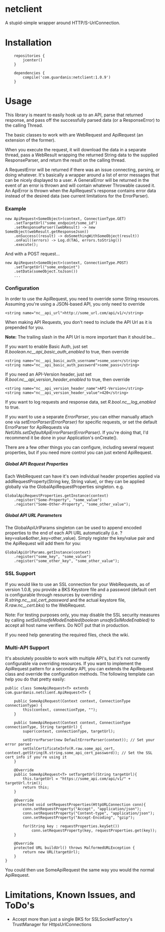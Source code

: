 # netclient

A stupid-simple wrapper around HTTP/S-UrlConnection.


# Installation

```
    repositories {
        jcenter()
    }

    dependencies {
        compile('com.guardanis:netclient:1.0.9')
    }
```


# Usage

This library is meant to easily hook up to an API, parse that returned response, and pass off the successfully parsed data (or a ResponseError) to the calling Thread.

The basic classes to work with are WebRequest and ApiRequest (an extension of the former). 

When you execute the request, it will download the data in a separate thread, pass a WebResult wrapping the returned String data to the supplied ResponseParser, and return the result on the calling thread. 

A RequestError will be returned if there was an issue connecting, parsing, or doing whatever. It's basically a wrapper around a list of error messages that can be nicely displayed to a user. A GeneralError will be returned in the event of an error is thrown and will contain whatever Throwable caused it. An ApiError is thrown when the ApiRequest's response contains error data instead of the desired data (see current limitations for the ErrorParser). 

### Example

    new ApiRequest<SomeObject>(context, ConnectionType.GET)
        .setTargetUrl("some_endpoint/some_id")
        .setResponseParser((webResult) -> new SomeObject(webResult.getResponseJson))
        .onSuccess((result) -> doSomethingWithSomeObject(result))
        .onFail((errors) -> Log.d(TAG, errors.toString())
        .execute();

And with a POST request...

    new ApiRequest<SomeObject>(context, ConnectionType.POST)
        .setTargetUrl("some_endpoint")
        .setData(someObject.toJson())
        ...

### Configuration

In order to use the ApiRequest, you need to override some String resources. Assuming you're using a JSON-based API, you only need to override

    <string name="nc__api_url">http://some_url.com/api/v1/</string>

When making API Requests, you don't need to include the API Url as it is prepended for you.

**Note:** The trailing slash in the API Url is more important than it should be...

If you want to enable Basic Auth, just set *R.boolean.nc__api_basic_auth_enabled* to true, then override

    <string name="nc__api_basic_auth_username">some_user</string>
    <string name="nc__api_basic_auth_password">some_pass</string>

If you need an API-Version header, just set *R.bool.nc__api_version_header_enabled* to true, then override

    <string name="nc__api_version_header_name">API-Version</string>
    <string name="nc__api_version_header_value">420</string>

If you want to log requests and response data, set *R.bool.nc__log_enabled* to true.

If you want to use a separate *ErrorParser*, you can either manually attach one via *setErrorParser(ErrorParser)* for specific requests, or set the default ErrorParser for ApiRequests via *NetUtils.setDefaultApiErrorParser(ErrorParser)*. If you're doing that, I'd recommend it be done in your Application's onCreate().

There are a few other things you can configure, including several request properties, but if you need more control you can just extend ApiRequest.

##### Global API Request Properties
Each WebRequest can have it's own individual header properties applied via addRequestProperty(String key, String value), or they can be applied globally via the GlobalApiRequestProperties singleton. e.g.

    GlobalApiRequestProperties.getInstance(context)
        .register("Some-Property", "some_value")
        .register("Some-Other-Property", "some_other_value");

##### Global API URL Parameters
The GlobalApiUrlParams singleton can be used to append encoded properties to the end of each API URL automatically (i.e. ?key=value&other_key=other_value). Simply register the key/value pair and the ApiRequest will add them for you:

    GlobalApiUrlParams.getInstance(context)
        .register("some_key", "some_value")
        .register("some_other_key", "some_other_value");

### SSL Support
If you would like to use an SSL connection for your WebRequests, as of version 1.0.8, you provide a BKS Keystore file and a password (default cert is configurable through resources by overriding *R.string.nc__ssl_cert_password* and the actual keystore file, *R.raw.nc__cert.bks*) to the WebRequest.

Note: For testing purposes only, you may disable the SSL security measures by calling *setSslUnsafeModeEnabled(boolean unsafeSslModeEnabled)* to accept all host name verifiers. Do NOT put that in production.

If you need help generating the required files, check the wiki.

### Multi-API Support
It's absolutely possible to work with multiple API's, but it's not currently configurable via overriding resources. If you want to implement the ApiRequest pattern for a secondary API, you can extends the ApiRequest class and override the configuration methods. The following template can help you do that pretty easily:

    public class SomeApiRequest<T> extends com.guardanis.netclient.ApiRequest<T> {

        public SomeApiRequest(Context context, ConnectionType connectionType) {
            this(context, connectionType, "");
        }

        public SomeApiRequest(Context context, ConnectionType connectionType, String targetUrl) {
            super(context, connectionType, targetUrl);

            setErrorParser(new DefaultErrorParser(context)); // Set your error parser     
            setSslCertificateInfo(R.raw.some_api_cert, context.getString(R.string.some_api_cert_password)); // Set the SSL cert info if you're using it   
        }

        @Override
        public SomeApiRequest<T> setTargetUrl(String targetUrl){
            this.targetUrl = "https://some_api.com/api/v1/" + targetUrl.trim();
            return this;
        }

        @Override
        protected void setRequestProperties(HttpURLConnection conn){
            conn.setRequestProperty("Accept", "application/json");
            conn.setRequestProperty("Content-type", "application/json");
            conn.setRequestProperty("Accept-Encoding", "gzip");

            for(String key : requestProperties.keySet())
                conn.setRequestProperty(key, requestProperties.get(key));
        }

        @Override
        protected URL buildUrl() throws MalformedURLException {
            return new URL(targetUrl);
        }
    }

You could then use SomeApiRequest the same way you would the normal ApiRequest.

# Limitations, Known Issues, and ToDo's
* Accept more than just a single BKS for SSLSocketFactory's TrustManager for HttpsUrlConnections
